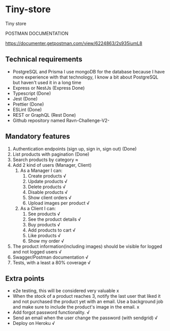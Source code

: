 # Tiny-store
Tiny store

POSTMAN DOCUMENTATION

https://documenter.getpostman.com/view/6224863/2s935iumL8

## Technical requirements

- PostgreSQL and Prisma 
I use mongoDB for the database because I have more experience with that technology, I know a bit about PostgreSQL but haven't used it in a long time
- Express or NestJs (Express Done)
- Typescript (Done)
- Jest (Done)
- Prettier (Done)
- ESLint (Done)
- REST or GraphQL (Rest Done)
- Github repository named Ravn-Challenge-V2-<your name>

## Mandatory features

1. Authentication endpoints (sign up, sign in, sign out) (Done)
2. List products with pagination (Done)
3. Search products by category ≈
4. Add 2 kind of users (Manager, Client)
    1. As a Manager I can:
        1. Create products √
        2. Update products √
        3. Delete products √
        4. Disable products √
        5. Show client orders √
        6. Upload images per product √
    2. As a Client I can:
        1. See products √
        2. See the product details √
        3. Buy products √
        4. Add products to cart √
        5. Like products √
        6. Show my order √
5. The product information(including images) should be visible for logged and not logged users √
6. Swagger/Postman documentation √
7. Tests, with a least a 80% coverage √

## Extra points

- e2e testing, this will be considered very valuable x
- When the stock of a product reaches 3, notify the last user that liked it and not purchased the product yet with an email. Use a background job and make sure to include the product's image in the email. x
- Add forgot password functionality. √
- Send an email when the user change the password (with sendgrid) √
- Deploy on Heroku √
